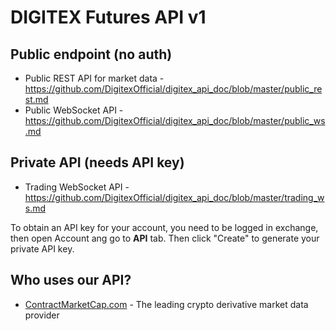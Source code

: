 # DIGITEX Futures API v1

## Public endpoint (no auth)

- Public REST API for market data - https://github.com/DigitexOfficial/digitex_api_doc/blob/master/public_rest.md
- Public WebSocket API - https://github.com/DigitexOfficial/digitex_api_doc/blob/master/public_ws.md 

## Private API (needs API key)

- Trading WebSocket API - https://github.com/DigitexOfficial/digitex_api_doc/blob/master/trading_ws.md 

To obtain an API key for your account, you need to be logged in exchange, then open Account ang go to  **API** tab. Then click "Create" to generate your private API key.

## Who uses our API?

- [ContractMarketCap.com](https://contractmarketcap.com) - The leading crypto derivative market data provider
